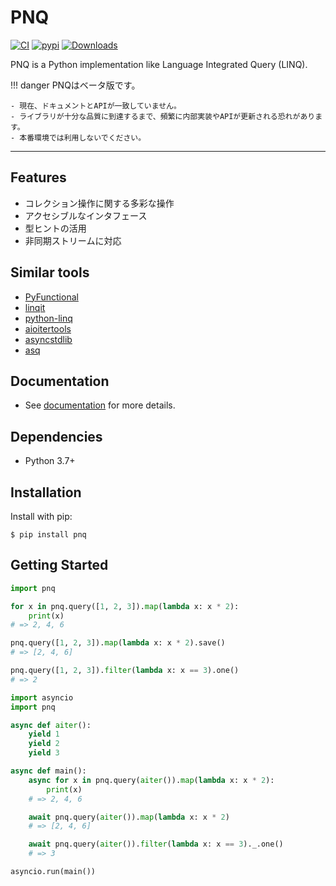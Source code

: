 # PNQ

[![CI](https://github.com/sasano8/pnq/actions/workflows/test.yml/badge.svg)](https://github.com/sasano8/pnq/actions)
[![pypi](https://img.shields.io/pypi/v/pnq.svg)](https://pypi.python.org/pypi/pnq)
[![Downloads](https://pepy.tech/badge/pnq/month)](https://pepy.tech/project/pnq)

PNQ is a Python implementation like Language Integrated Query (LINQ).

!!! danger
    PNQはベータ版です。

    - 現在、ドキュメントとAPIが一致していません。
    - ライブラリが十分な品質に到達するまで、頻繁に内部実装やAPIが更新される恐れがあります。
    - 本番環境では利用しないでください。

---


## Features

- コレクション操作に関する多彩な操作
- アクセシブルなインタフェース
- 型ヒントの活用
- 非同期ストリームに対応

## Similar tools

- [PyFunctional](https://github.com/EntilZha/PyFunctional)
- [linqit](https://github.com/avilum/linqit)
- [python-linq](https://github.com/jakkes/python-linq)
- [aioitertools](https://github.com/omnilib/aioitertools)
- [asyncstdlib](https://github.com/maxfischer2781/asyncstdlib)
- [asq](https://github.com/sixty-north/asq)

## Documentation

- See [documentation](https://sasano8.github.io/pnq/) for more details.

## Dependencies

- Python 3.7+

## Installation

Install with pip:

```shell
$ pip install pnq
```

## Getting Started

``` python
import pnq

for x in pnq.query([1, 2, 3]).map(lambda x: x * 2):
    print(x)
# => 2, 4, 6

pnq.query([1, 2, 3]).map(lambda x: x * 2).save()
# => [2, 4, 6]

pnq.query([1, 2, 3]).filter(lambda x: x == 3).one()
# => 2
```

``` python
import asyncio
import pnq

async def aiter():
    yield 1
    yield 2
    yield 3

async def main():
    async for x in pnq.query(aiter()).map(lambda x: x * 2):
        print(x)
    # => 2, 4, 6

    await pnq.query(aiter()).map(lambda x: x * 2)
    # => [2, 4, 6]

    await pnq.query(aiter()).filter(lambda x: x == 3)._.one()
    # => 3

asyncio.run(main())
```